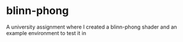 # blinn-phong
 A university assignment where I created a blinn-phong shader and an example environment to test it in

